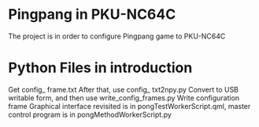 # Pingpang in PKU-NC64C
The project is in order to configure Pingpang game to PKU-NC64C

# Python Files in introduction
Get config_ frame.txt After that, use config_ txt2npy.py Convert to USB writable form, and then use write_config_frames.py Write configuration frame
Graphical interface revisited is in pongTestWorkerScript.qml, master control program is in pongMethodWorkerScript.py

